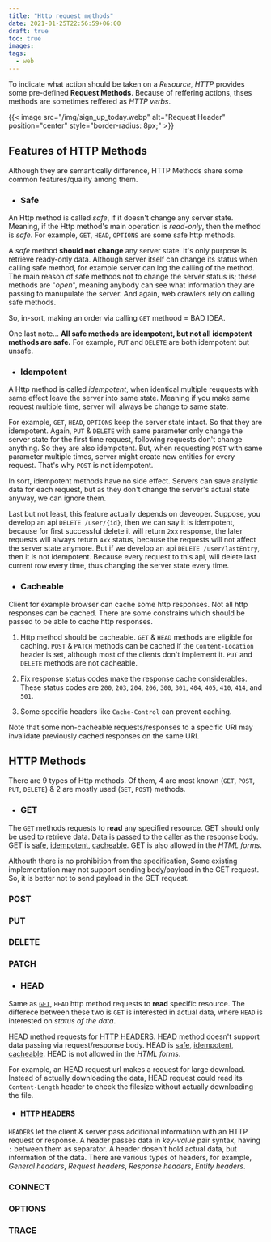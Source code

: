 ```yaml
---
title: "Http request methods"
date: 2021-01-25T22:56:59+06:00
draft: true
toc: true
images:
tags:
  - web
---
```


To indicate what action should be taken on a *Resource*, *HTTP* provides some pre-defined **Request Methods**.
Because of reffering actions, thses methods are sometimes reffered as *HTTP verbs*.

{{< image src="/img/sign_up_today.webp" alt="Request Header" position="center" style="border-radius: 8px;" >}}

## Features of HTTP Methods
Although they are semantically difference, HTTP Methods share some common features/quality among them.

- ### Safe
An Http method is called *safe*, if it doesn't change any server state.
Meaning, if the Http method's main operation is *read-only*, then the method is *safe*.
For example, `GET`, `HEAD`, `OPTIONS` are some safe http methods.

A *safe* method **should not change** any server state.
It's only purpose is retrieve ready-only data.
Although server itself can change its status when calling safe method, for example server can log the calling of the method.
The main reason of safe methods not to change the server status is; these methods are "*open*", meaning anybody can see what information they are passing to manupulate the server.
And again, web crawlers rely on calling safe methods.

So, in-sort, making an order via calling `GET` methood = BAD IDEA.

One last note... **All safe methods are idempotent, but not all idempotent methods are safe.**
For example, `PUT` and `DELETE` are both idempotent but unsafe.

- ### Idempotent
A Http method is called *idempotent*, when identical multiple reuquests with same effect leave the server into same state.
Meaning if you make same request multiple time, server will always be change to same state.

For example, `GET`, `HEAD`, `OPTIONS` keep the server state intact. So that they are idempotent.
Again, `PUT` & `DELETE` with same parameter only change the server state for the first time request, following requests don't change anything. So they are also idempotent.
But, when requesting `POST` with same parameter multiple times, server might create new entities for every request. That's why `POST` is not idempotent.

In sort, idempotent methods have no side effect. Servers can save analytic data for each request, but as they don't change the server's actual state anyway, we can ignore them.

Last but not least, this feature actually depends on deveoper.
Suppose, you develop an api `DELETE /user/{id}`, then we can say it is idempotent, because for first successful delete it will return `2xx` response, the later requests will always return `4xx` status, because the requests will not affect the server state anymore.
But if we develop an api `DELETE /user/lastEntry`, then it is not idempotent. 
Because every request to this api, will delete last current row every time, thus changing the server state every time.

- ### Cacheable
Client for example browser can cache some http responses.
Not all http responses can be cached.
There are some constrains which should be passed to be able to cache http responses.

1. Http method should be cacheable.
`GET` & `HEAD` methods are eligible for caching.
`POST` & `PATCH` methods can be cached if the `Content-Location` header is set, although most of the clients don't implement it.
`PUT` and `DELETE` methods are not cacheable.

2. Fix response status codes make the response cache considerables.
These status codes are `200`, `203`, `204`, `206`, `300`, `301`, `404`, `405`, `410`, `414`, and `501`.

3. Some specific headers like `Cache-Control` can prevent caching.

Note that some non-cacheable requests/responses to a specific URI may invalidate previously cached responses on the same URI.

## HTTP Methods
There are 9 types of Http methods.
Of them, 4 are most known (`GET`, `POST`, `PUT`, `DELETE`) & 2 are mostly used (`GET`, `POST`) methods.

- ### GET
The `GET` methods requests to **read** any specified resource.
GET should only be used to retrieve data.
Data is passed to the caller as the response body.
GET is [safe](#safe), [idempotent](#idempotent), [cacheable](#cacheable).
GET is also allowed in the *HTML forms*.

Althouth there is no prohibition from the specification, Some existing implementation may not support sending body/payload in the GET request.
So, it is better not to send payload in the GET request.

### POST

### PUT

### DELETE

### PATCH

- ### HEAD
Same as [`GET`](#get), `HEAD` http method requests to **read** specific resource.
The differece between these two is `GET` is interested in actual data, where `HEAD` is interested on *status of the data*. 

HEAD method requests for [HTTP HEADERS](#http-headers).
HEAD method doesn't support data passing via request/response body.
HEAD is [safe](#safe), [idempotent](#idempotent), [cacheable](#cacheable).
HEAD is not allowed in the *HTML forms*.

For example, an HEAD request url makes a request for large download. 
Instead of actually downloading the data, HEAD request could read its `Content-Length` header to check the filesize without actually downloading the file.

- #### HTTP HEADERS
`HEADERS` let the client & server pass additional informatiion with an HTTP request or response.
A header passes data in *key-value* pair syntax, having `:` between them as separator.
A header dosen't hold actual data, but information of the data.
There are various types of headers, for example, *General headers*, *Request headers*, *Response headers*, *Entity headers*.

### CONNECT

### OPTIONS

### TRACE